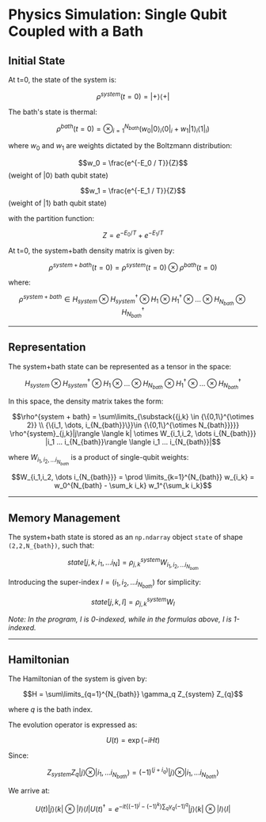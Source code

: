# Physics Simulation: Single Qubit Coupled with a Bath

## Initial State

At t=0, the state of the system is:

$$\rho^{system} (t = 0) = |+\rangle \langle +|$$

The bath's state is thermal:

$$\rho^{bath} (t = 0 ) = \otimes_{i=1}^{N_{bath}} ( w_0|0\rangle_i \langle0|_i + w_1|1\rangle_i \langle1|_i)$$

where $w_0$ and $w_1$ are weights dictated by the Boltzmann distribution:

$$w_0 = \frac{e^{-E_0 / T}}{Z}$$ (weight of $|0\rangle$ bath qubit state)

$$w_1 = \frac{e^{-E_1 / T}}{Z}$$ (weight of $|1\rangle$ bath qubit state)

with the partition function:

$$Z = e^{-E_0 / T} + e^{-E_1 / T}$$

At t=0, the system+bath density matrix is given by:

$$\rho^{system + bath} (t=0) = \rho^{system} (t = 0) \otimes \rho^{bath} (t = 0 )$$

where:

$$\rho^{system + bath} \in H_{system} \otimes H_{system}^{\dagger} \otimes H_{1} \otimes H_{1}^{\dagger} \otimes \dots \otimes H_{N_{bath}} \otimes H_{N_{bath}}^{\dagger}$$

---

## Representation

The system+bath state can be represented as a tensor in the space:

$$H_{system} \otimes H_{system}^{\dagger} \otimes H_{1}  \otimes \dots \otimes H_{N_{bath}} \otimes H_{1}^{\dagger} \otimes \dots \otimes H_{N_{bath}}^{\dagger}$$

In this space, the density matrix takes the form:

$$\rho^{system + bath} = \sum\limits_{\substack{{j,k} \in {\{0,1\}^{\otimes 2}} \\ {\{i_1, \dots, i_{N_{bath}}\}}\in {\{0,1\}^{\otimes N_{bath}}}}} \rho^{system}_{j,k}|j\rangle \langle k| \otimes  W_{i_1,i_2, \dots i_{N_{bath}}} |i_1 ... i_{N_{bath}}\rangle \langle i_1 ... i_{N_{bath}}|$$

where $W_{i_1,i_2, \dots i_{N_{bath}}}$ is a product of single-qubit weights:

$$W_{i_1,i_2, \dots i_{N_{bath}}} = \prod \limits_{k=1}^{N_{bath}} w_{i_k} = w_0^{N_{bath} - \sum_k i_k} w_1^{\sum_k i_k}$$

---

## Memory Management

The system+bath state is stored as an `np.ndarray` object `state` of shape `(2,2,N_{bath})`, such that:

$$state[j,k,i_1,...i_N] = \rho^{system}_{j,k} W_{i_1,i_2, \dots i_{N_{bath}}}$$

Introducing the super-index $I = (i_1,i_2, \dots i_{N_{bath}})$ for simplicity:

$$state[j,k,I] = \rho^{system}_{j,k} W_{I}$$

*Note: In the program, $I$ is 0-indexed, while in the formulas above, $I$ is 1-indexed.*

---

## Hamiltonian

The Hamiltonian of the system is given by:

$$H = \sum\limits_{q=1}^{N_{bath}} \gamma_q Z_{system} Z_{q}$$

where $q$ is the bath index.

The evolution operator is expressed as:

$$ U(t) = \exp(-iHt) $$

Since:

$$Z_{system} Z_{q} |j\rangle \otimes |i_1,...i_{N_{bath}}\rangle = (-1)^{(j + i_q)} |j\rangle \otimes |i_1,...i_{N_{bath}}\rangle$$

We arrive at:

$$ U(t) |j\rangle \langle k| \otimes |I\rangle \langle I| U(t)^{\dagger} = e^{-it\{(-1)^{j} - (-1)^{k}\} \sum_q \gamma_q (-1)^q} |j\rangle \langle k| \otimes |I\rangle \langle I| $$
